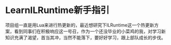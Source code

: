 # LearnILRuntime新手指引
项目组一直是用Lua来进行热更新的，最近想研究下ILRuntime这一个热更新方案，看到同事们在积极响应这一号召，作为一个还没毕业的小菜鸡的我，对学习新知识充满了渴望，首当其冲，当然不能落下，要好好学习，跟上部队成长的步伐。

